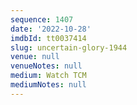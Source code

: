 ```yaml
---
sequence: 1407
date: '2022-10-28'
imdbId: tt0037414
slug: uncertain-glory-1944
venue: null
venueNotes: null
medium: Watch TCM
mediumNotes: null
---
```


